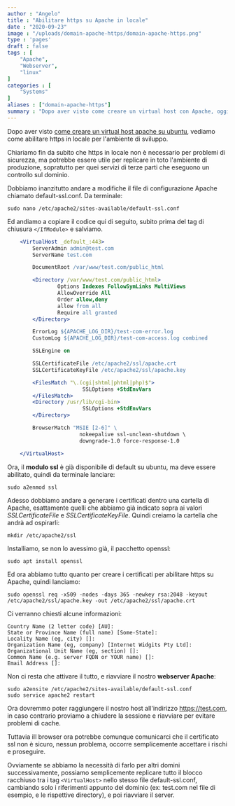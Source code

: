 ```yaml
---
author : "Angelo"
title : "Abilitare https su Apache in locale"
date : "2020-09-23"
image : "/uploads/domain-apache-https/domain-apache-https.png"
type : 'pages'
draft : false
tags : [
    "Apache",
    "Webserver",
    "linux"
]
categories : [
    "Systems"
]
aliases : ["domain-apache-https"]
summary : "Dopo aver visto come creare un virtual host con Apache, oggi vediamo come abilitarne anche l'https in locale per lavorare in una ambiente di sviluppo completo."
---
```


Dopo aver visto [come creare un virtual host apache su ubuntu](https://angelopili.it/post/creare-un-dominio-locale-con-apache/), vediamo come abilitare https in locale per l'ambiente di sviluppo.

Chiariamo fin da subito che https in locale non è necessario per problemi di sicurezza, ma potrebbe essere utile per replicare in toto l'ambiente di produzione, sopratutto per quei servizi di terze parti che eseguono un controllo sul dominio.

Dobbiamo inanzitutto andare a modifiche il file di configurazione Apache chiamato default-ssl.conf. Da terminale:
```shell
sudo nano /etc/apache2/sites-available/default-ssl.conf
```

Ed andiamo a copiare il codice qui di seguito, subito prima del tag di chiusura `</IfModule>` e salviamo.

```apache
    <VirtualHost _default_:443>
        ServerAdmin admin@test.com
        ServerName test.com

        DocumentRoot /var/www/test.com/public_html

        <Directory /var/www/test.com/public_html>
                Options Indexes FollowSymLinks MultiViews
                AllowOverride All
                Order allow,deny
                allow from all
                Require all granted
        </Directory>

        ErrorLog ${APACHE_LOG_DIR}/test-com-error.log
        CustomLog ${APACHE_LOG_DIR}/test-com-access.log combined

        SSLEngine on

        SSLCertificateFile /etc/apache2/ssl/apache.crt
        SSLCertificateKeyFile /etc/apache2/ssl/apache.key

        <FilesMatch "\.(cgi|shtml|phtml|php)$">
                        SSLOptions +StdEnvVars
        </FilesMatch>
        <Directory /usr/lib/cgi-bin>
                        SSLOptions +StdEnvVars
        </Directory>

        BrowserMatch "MSIE [2-6]" \
                       nokeepalive ssl-unclean-shutdown \
                       downgrade-1.0 force-response-1.0

    </VirtualHost>

```

Ora, il **modulo ssl** è già disponibile di default su ubuntu, ma deve essere abilitato, quindi da terminale lanciare:

```shell
sudo a2enmod ssl
```

Adesso dobbiamo andare a generare i certificati dentro una cartella di Apache, esattamente quelli che abbiamo già indicato sopra ai valori *SSLCertificateFile* e *SSLCertificateKeyFile*. Quindi creiamo la cartella che andrà ad ospirarli:

```shell
mkdir /etc/apache2/ssl 
```

Installiamo, se non lo avessimo già, il pacchetto openssl:
```shell
sudo apt install openssl
```

Ed ora abbiamo tutto quanto per creare i certificati per abilitare https su Apache,  quindi lanciamo:
```shell
sudo openssl req -x509 -nodes -days 365 -newkey rsa:2048 -keyout /etc/apache2/ssl/apache.key -out /etc/apache2/ssl/apache.crt
```

Ci verranno chiesti alcune informazioni:
```shell
Country Name (2 letter code) [AU]:
State or Province Name (full name) [Some-State]:
Locality Name (eg, city) []:
Organization Name (eg, company) [Internet Widgits Pty Ltd]:
Organizational Unit Name (eg, section) []:
Common Name (e.g. server FQDN or YOUR name) []:
Email Address []:
```

Non ci resta che attivare il tutto, e riavviare il nostro **webserver Apache**:

```shell
sudo a2ensite /etc/apache2/sites-available/default-ssl.conf
sudo service apache2 restart
```

Ora dovremmo poter raggiungere il nostro host all'indirizzo https://test.com, in caso contrario proviamo a chiudere la sessione e riavviare per evitare problemi di cache. 

Tuttavia iIl browser ora potrebbe comunque comunicarci che il certificato ssl non è sicuro, nessun problema, occorre semplicemente accettare i rischi e proseguire.

Ovviamente se abbiamo la necessità di farlo per altri domini successivamente, possiamo semplicemente replicare tutto il blocco racchiuso tra i tag `<VirtualHost>`  nello stesso file default-ssl.conf, cambiando solo i riferimenti appunto del dominio (ex: test.com nel file di esempio, e le rispettive directory), e poi riavviare il server.

<!--
cd /usr/local/
sudo git clone https://github.com/letsencrypt/letsencrypt
cd letsencrypt
sudo ./letsencrypt-auto --apache -d testing.performahrm.com
-->